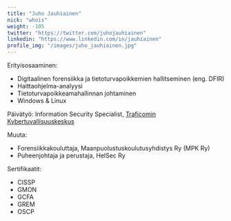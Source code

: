 ```yaml
---
title: "Juho Jauhiainen"
nick: "whois"
weight: -105
twitter: "https://twitter.com/juhojauhiainen"
linkedin: "https://www.linkedin.com/in/jauhiainen"
profile_img: "/images/juho_jauhiainen.jpg"
---
```


Erityisosaaminen:
* Digitaalinen forensiikka ja tietoturvapoikkemien hallitseminen (eng. DFIR)
* Haittaohjelma-analyysi
* Tietoturvapoikkeamahallinnan johtaminen
* Windows & Linux

Päivätyö: Information Security Specialist, [Traficomin Kybertuvallisuuskeskus](https://www.kyberturvallisuuskeskus.fi/en/)

Muuta:
* Forensiikkakouluttaja, Maanpuolustuskoulutusyhdistys Ry (MPK Ry)
* Puheenjohtaja ja perustaja, HelSec Ry

Sertifikaatit:
* CISSP
* GMON
* GCFA
* GREM
* OSCP
